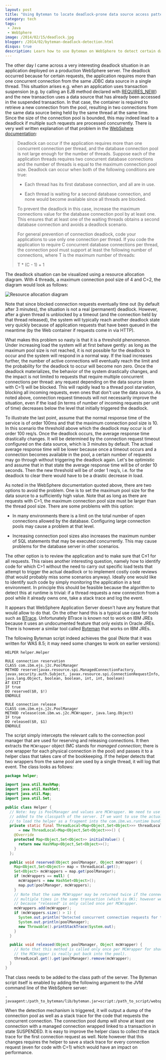 ```yaml
---
layout: post
title: "Using Byteman to locate deadlock-prone data source access patterns on WebSphere"
category: tech
tags:
 - Java
 - WebSphere
image: /2014/02/15/deadlock.jpg
blogger: /2014/02/byteman-deadlock-detection.html
disqus: true
description: Learn how to use Byteman on WebSphere to detect certain data source access patterns that may result in deadlock.
---
```


The other day I came across a very interesting deadlock situation in an application deployed on a production WebSphere server.
The deadlock occurred because for certain requests, the application requires more than one concurrent connection from the same
JDBC data source in a single thread. This situation arises e.g. when an application uses transaction suspension (e.g. by calling
an EJB method declared with [REQUIRES_NEW][1]) and the new transaction uses a data source that has already been accessed in the
suspended transaction. In that case, the container is required to retrieve a new connection from the pool, resulting in two
connections from the same data source being held by the same thread at the same time. Since the size of the connection pool is
bounded, this may indeed lead to a deadlock if multiple such requests are processed concurrently. There is very well written
explanation of that problem in the [WebSphere documentation][2]:

>   Deadlock can occur if the application requires more than one concurrent connection per thread, and the database connection
>   pool is not large enough for the number of threads. Suppose each of the application threads requires two concurrent database
>   connections and the number of threads is equal to the maximum connection pool size. Deadlock can occur when both of the
>   following conditions are true:
>
>   *   Each thread has its first database connection, and all are in use.
>
>   *   Each thread is waiting for a second database connection, and none would become available since all threads are blocked.
>
>   To prevent the deadlock in this case, increase the maximum connections value for the database connection pool by at least
>   one. This ensures that at least one of the waiting threads obtains a second database connection and avoids a deadlock scenario.
>
>   For general prevention of connection deadlock, code your applications to use only one connection per thread. If you code the
>   application to require C concurrent database connections per thread, the connection pool must support at least the following
>   number of connections, where T is the maximum number of threads:
>
>   T * (C - 1) + 1

The deadlock situation can be visualized using a resource allocation diagram. With 4 threads, a maximum connection pool size of
4 and C=2, the diagram would look as follows:

![Resource allocation diagram](deadlock.jpg)

Note that since blocked connection requests eventually time out (by default after 3 minutes), the situation is not a real
(permanent) deadlock. However, after a given thread is unblocked by a timeout (and the connection held by that thread released),
the system will typically reach another deadlock state very quickly because of application requests that have been queued in
the meantime (by the Web container if requests come in via HTTP).

What makes this problem so nasty is that it is a threshold phenomenon. Under increasing load the system will at first behave
gently: as long as the maximum pool size is not reached, it is not possible for the deadlock to occur and the system will
respond in a normal way. If the load increases further, the number of active connections will eventually reach the limit and
the probability for the deadlock to occur will become non zero. Once the deadlock materializes, the behavior of the system
drastically changes, and the impact is not limited to requests that require multiple concurrent connections per thread: any
request depending on the data source (even with C=1) will be blocked. This will rapidly lead to a thread pool starvation,
blocking all incoming requests, even ones that don't use the data source. As noted above, connection request timeouts will
not necessarily improve the situation, even if the load (in terms of number of incoming requests per unit of time) decreases
below the level that initially triggered the deadlock.

To illustrate the last point, assume that the normal response time of the service is of order 100ms and that the maximum
connection pool size is 10. In this scenario the threshold above which the deadlock may occur is of order 100 req/s. Once
the deadlock occurs, the average response time drastically changes. It will be determined by the connection request timeout
configured on the data source, which is 3 minutes by default. The actual average response time will be lower because once a
timeout occurs and a connection becomes available in the pool, a certain number of requests may go through without triggering
the deadlock again. Let's be optimistic and assume that in that state the average response time will be of order 10 seconds.
Then the new threshold will be of order 1 req/s, i.e. for the deadlock to clear there would have to be a drastic decrease in load.

As noted in the WebSphere documentation quoted above, there are two options to avoid the problem. One is to set the maximum pool
size for the data source to a sufficiently high value. Note that as long as there are requests with C>1, the maximum connection
pool size must be larger than the thread pool size. There are some problems with this option:

* In many environments there is a limit on the total number of open connections allowed by the database. Configuring large
connection pools may cause a problem at that level.

* Increasing connection pool sizes also increases the maximum number of SQL statements that may be executed concurrently. This
may cause problems for the database server in other scenarios.

The other option is to review the application and to make sure that C&#8804;1 for all requests. This raises another interesting
question, namely how to identify code for which C>1 without the need to carry out specific load tests that attempt to trigger
the actual deadlock or to implement costly code reviews (that would probably miss some scenarios anyway). Ideally one would like
to identify such code by simply monitoring the application in a test environment. In principle this should be feasible because
the algorithm to detect this at runtime is trivial: if a thread requests a new connection from a pool while it already owns one,
take a stack trace and log the event.

It appears that WebSphere Application Server doesn't have any feature that would allow to do that. On the other hand this is a
typical use case for tools such as [BTrace][3]. Unfortunately BTrace is known not to work on IBM JREs because it uses an
undocumented feature that only exists in Oracle JREs. There is however a similar tool called [Byteman][4] that works on IBM JREs.

The following Byteman script indeed achieves the goal (Note that it was written for WAS 8.5; it may need some changes to work
on earlier versions):

~~~
HELPER helper.Helper

RULE connection reservation
CLASS com.ibm.ejs.j2c.PoolManager
METHOD reserve(javax.resource.spi.ManagedConnectionFactory, javax.security.auth.Subject, javax.resource.spi.ConnectionRequestInfo, java.lang.Object, boolean, boolean, int, int, boolean)
AT EXIT
IF true
DO reserved($0, $!)
ENDRULE

RULE connection release
CLASS com.ibm.ejs.j2c.PoolManager
METHOD release(com.ibm.ws.j2c.MCWrapper, java.lang.Object)
IF true
DO released($0, $1)
ENDRULE
~~~

The script simply intercepts the relevant calls to the connection pool manager that are used for reserving and releasing connections.
It then extracts the `MCWrapper` object (MC stands for *managed connection*; there is one wrapper for each physical connection in
the pool) and passes it to a helper class that takes care of the bookkeeping. If the helper detects that two wrappers from
the same pool are used by a single thread, it will log that event. The class looks as follows:

~~~ java
package helper;

import java.util.HashMap;
import java.util.HashSet;
import java.util.Map;
import java.util.Set;

public class Helper {
  // Note: key is PoolManager and values are MCWrapper. We need to use Object because the helper is
  // added to the classpath of the server. If we want to use the actual classes, then we would have
  // to load the helper as a fragment into the com.ibm.ws.runtime bundle.
  private static final ThreadLocal<Map<Object,Set<Object>>> threadLocal
      = new ThreadLocal<Map<Object,Set<Object>>>() {
    @Override
    protected Map<Object,Set<Object>> initialValue() {
      return new HashMap<Object,Set<Object>>();
    }
  };

  public void reserved(Object poolManager, Object mcWrapper) {
    Map<Object,Set<Object>> map = threadLocal.get();
    Set<Object> mcWrappers = map.get(poolManager);
    if (mcWrappers == null) {
      mcWrappers = new HashSet<Object>();
      map.put(poolManager, mcWrappers);
    }
    // Note that the same MCWrapper may be returned twice if the connection is sharable and requested
    // multiple times in the same transaction (which is OK); however we don't need to track that
    // because "released" is only called once per MCWrapper.
    mcWrappers.add(mcWrapper);
    if (mcWrappers.size() > 1) {
      System.out.println("Detected concurrent connection requests for the same pool in the same thread!");
      System.out.println(poolManager);
      new Throwable().printStackTrace(System.out);
    }
  }

  public void released(Object poolManager, Object mcWrapper) {
    // Note that this method is called only once per MCWrapper for shared connections (i.e. when
    // the MCWrapper is really put back into the pool).
    threadLocal.get().get(poolManager).remove(mcWrapper);
  }
}
~~~

That class needs to be added to the class path of the server. The Byteman script itself is enabled by adding
the following argument to the JVM command line of the WebSphere server:

~~~
-javaagent:/path_to_byteman/lib/byteman.jar=script:/path_to_script/websphere.btm
~~~

When the detection mechanism is triggered, it will output a dump of the connection pool as well as a stack
trace for the code that requests the concurrent connection. The connection pool dump will show at least one
connection with a managed connection wrapped linked to a transaction in state SUSPENDED. It is easy to improve
the helper class to collect the stack trace for the first connection request as well. Note however that this
changes requires the helper to save a stack trace for every connection request (even for code with C=1) which
would have an impact on performance.

[1]: http://docs.oracle.com/javaee/6/api/javax/ejb/TransactionAttributeType.html#REQUIRES_NEW
[2]: http://pic.dhe.ibm.com/infocenter/wasinfo/v8r5/topic/com.ibm.websphere.nd.multiplatform.doc/ae/tdat_conpoolman.html
[3]: http://www.javacodegeeks.com/2012/06/introduction-to-btrace-for-java.html
[4]: http://www.jboss.org/byteman
